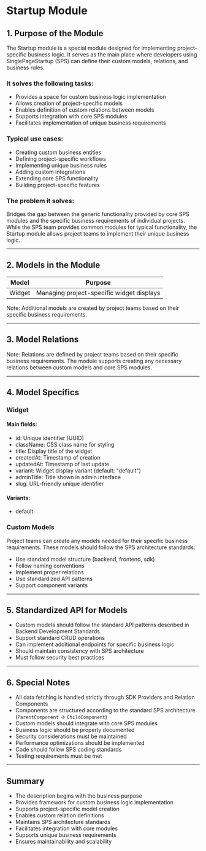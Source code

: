 # Startup Module

## 1. Purpose of the Module

The Startup module is a special module designed for implementing project-specific business logic. It serves as the main place where developers using SinglePageStartup (SPS) can define their custom models, relations, and business rules.

### It solves the following tasks:

- Provides a space for custom business logic implementation
- Allows creation of project-specific models
- Enables definition of custom relations between models
- Supports integration with core SPS modules
- Facilitates implementation of unique business requirements

### Typical use cases:

- Creating custom business entities
- Defining project-specific workflows
- Implementing unique business rules
- Adding custom integrations
- Extending core SPS functionality
- Building project-specific features

### The problem it solves:

Bridges the gap between the generic functionality provided by core SPS modules and the specific business requirements of individual projects. While the SPS team provides common modules for typical functionality, the Startup module allows project teams to implement their unique business logic.

---

## 2. Models in the Module

| Model  | Purpose                                   |
| ------ | ----------------------------------------- |
| Widget | Managing project-specific widget displays |

Note: Additional models are created by project teams based on their specific business requirements.

---

## 3. Model Relations

Note: Relations are defined by project teams based on their specific business requirements. The module supports creating any necessary relations between custom models and core SPS modules.

---

## 4. Model Specifics

### Widget

#### Main fields:

- id: Unique identifier (UUID)
- className: CSS class name for styling
- title: Display title of the widget
- createdAt: Timestamp of creation
- updatedAt: Timestamp of last update
- variant: Widget display variant (default: "default")
- adminTitle: Title shown in admin interface
- slug: URL-friendly unique identifier

#### Variants:

- default

### Custom Models

Project teams can create any models needed for their specific business requirements. These models should follow the SPS architecture standards:

- Use standard model structure (backend, frontend, sdk)
- Follow naming conventions
- Implement proper relations
- Use standardized API patterns
- Support component variants

---

## 5. Standardized API for Models

- Custom models should follow the standard API patterns described in Backend Development Standards
- Support standard CRUD operations
- Can implement additional endpoints for specific business logic
- Should maintain consistency with SPS architecture
- Must follow security best practices

---

## 6. Special Notes

- All data fetching is handled strictly through SDK Providers and Relation Components
- Components are structured according to the standard SPS architecture (`ParentComponent` → `ChildComponent`)
- Custom models should integrate with core SPS modules
- Business logic should be properly documented
- Security considerations must be maintained
- Performance optimizations should be implemented
- Code should follow SPS coding standards
- Testing requirements must be met

---

## Summary

- The description begins with the business purpose
- Provides framework for custom business logic implementation
- Supports project-specific model creation
- Enables custom relation definitions
- Maintains SPS architecture standards
- Facilitates integration with core modules
- Supports unique business requirements
- Ensures maintainability and scalability
